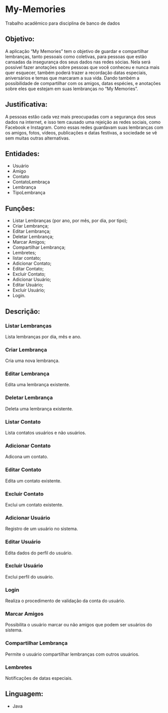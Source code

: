 # My-Memories
Trabalho acadêmico para disciplina de banco de dados

## Objetivo:
A aplicação “My Memories” tem o objetivo de guardar e compartilhar lembranças, tanto pessoais como coletivas, para pessoas que estão cansadas da insegurança dos seus dados nas redes sócias.
Nela será possível fazer anotações sobre pessoas que você conheceu e nunca mais quer esquecer, também poderá trazer a recordação datas especiais, aniversários e temas que marcaram a sua vida. Dando também a possibilidade de compartilhar com os amigos, datas espécies, e anotações sobre eles que estejam em suas lembranças no “My Memories”.

## Justificativa:
A pessoas estão cada vez mais preocupadas com a segurança dos seus dados na internet, e isso tem causado uma rejeição as redes sociais, como Facebook e Instagram. Como essas redes guardavam suas lembranças com os amigos, fotos, vídeos, publicações e datas festivas, a sociedade se vê sem muitas outras alternativas.

## Entidades:
-	Usuário
-	Amigo
- Contato
- ContatoLembraça
-	Lembrança
- TipoLembrança

## Funções:
- Listar Lembranças (por ano, por mês, por dia, por tipo);
-	Criar Lembrança;
-	Editar Lembrança;
-	Deletar Lembrança;
-	Marcar Amigos;
-	Compartilhar Lembrança;
-	Lembretes;
- listar contato;
- Adicionar Contato;
- Editar Contato;
- Excluir Contato;
- Adicionar Usuário;
- Editar Usuário;
- Excluir Usuário;
- Login.

## Descrição:
### Listar Lembranças
Lista lembranças por dia, mês e ano.

### Criar Lembrança
Cria uma nova lembrança.

### Editar Lembrança
Edita uma lembrança existente.

### Deletar Lembrança
Deleta uma lembrança existente.

### Listar Contato
Lista contatos usuários e não usuários.

### Adicionar Contato
Adicona um contato.

### Editar Contato
Edita um contato existente.

### Excluir Contato
Exclui um contato existente.

### Adicionar Usuário
Registro de um usuário no sistema.

### Editar Usuário
Edita dados do perfil do usuário.

### Excluir Usuário
Exclui perfil do usuário.

### Login
Realiza o procedimento de validação da conta do usuário.

### Marcar Amigos
Possibilita o usuário marcar ou não amigos que podem ser usuários do sistema.

### Compartilhar Lembrança
Permite o usuário compartilhar lembranças com outros usuários.

### Lembretes
Notificações de datas especiais.

## Linguagem:
- Java
